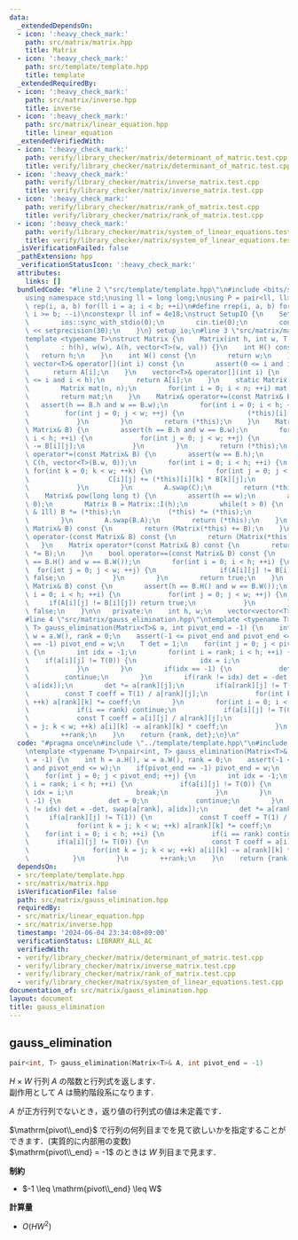 ```yaml
---
data:
  _extendedDependsOn:
  - icon: ':heavy_check_mark:'
    path: src/matrix/matrix.hpp
    title: Matrix
  - icon: ':heavy_check_mark:'
    path: src/template/template.hpp
    title: template
  _extendedRequiredBy:
  - icon: ':heavy_check_mark:'
    path: src/matrix/inverse.hpp
    title: inverse
  - icon: ':heavy_check_mark:'
    path: src/matrix/linear_equation.hpp
    title: linear_equation
  _extendedVerifiedWith:
  - icon: ':heavy_check_mark:'
    path: verify/library_checker/matrix/determinant_of_matric.test.cpp
    title: verify/library_checker/matrix/determinant_of_matric.test.cpp
  - icon: ':heavy_check_mark:'
    path: verify/library_checker/matrix/inverse_matrix.test.cpp
    title: verify/library_checker/matrix/inverse_matrix.test.cpp
  - icon: ':heavy_check_mark:'
    path: verify/library_checker/matrix/rank_of_matrix.test.cpp
    title: verify/library_checker/matrix/rank_of_matrix.test.cpp
  - icon: ':heavy_check_mark:'
    path: verify/library_checker/matrix/system_of_linear_equations.test.cpp
    title: verify/library_checker/matrix/system_of_linear_equations.test.cpp
  _isVerificationFailed: false
  _pathExtension: hpp
  _verificationStatusIcon: ':heavy_check_mark:'
  attributes:
    links: []
  bundledCode: "#line 2 \"src/template/template.hpp\"\n#include <bits/stdc++.h>\n\
    using namespace std;\nusing ll = long long;\nusing P = pair<ll, ll>;\n#define\
    \ rep(i, a, b) for(ll i = a; i < b; ++i)\n#define rrep(i, a, b) for(ll i = a;\
    \ i >= b; --i)\nconstexpr ll inf = 4e18;\nstruct SetupIO {\n    SetupIO() {\n\
    \        ios::sync_with_stdio(0);\n        cin.tie(0);\n        cout << fixed\
    \ << setprecision(30);\n    }\n} setup_io;\n#line 3 \"src/matrix/matrix.hpp\"\n\
    template <typename T>\nstruct Matrix {\n    Matrix(int h, int w, T val = 0)\n\
    \        : h(h), w(w), A(h, vector<T>(w, val)) {}\n    int H() const {\n     \
    \   return h;\n    }\n    int W() const {\n        return w;\n    }\n    const\
    \ vector<T>& operator[](int i) const {\n        assert(0 <= i and i < h);\n  \
    \      return A[i];\n    }\n    vector<T>& operator[](int i) {\n        assert(0\
    \ <= i and i < h);\n        return A[i];\n    }\n    static Matrix I(int n) {\n\
    \        Matrix mat(n, n);\n        for(int i = 0; i < n; ++i) mat[i][i] = 1;\n\
    \        return mat;\n    }\n    Matrix& operator+=(const Matrix& B) {\n     \
    \   assert(h == B.h and w == B.w);\n        for(int i = 0; i < h; ++i) {\n   \
    \         for(int j = 0; j < w; ++j) {\n                (*this)[i][j] += B[i][j];\n\
    \            }\n        }\n        return (*this);\n    }\n    Matrix& operator-=(const\
    \ Matrix& B) {\n        assert(h == B.h and w == B.w);\n        for(int i = 0;\
    \ i < h; ++i) {\n            for(int j = 0; j < w; ++j) {\n                (*this)[i][j]\
    \ -= B[i][j];\n            }\n        }\n        return (*this);\n    }\n    Matrix&\
    \ operator*=(const Matrix& B) {\n        assert(w == B.h);\n        vector<vector<T>>\
    \ C(h, vector<T>(B.w, 0));\n        for(int i = 0; i < h; ++i) {\n           \
    \ for(int k = 0; k < w; ++k) {\n                for(int j = 0; j < B.w; ++j) {\n\
    \                    C[i][j] += (*this)[i][k] * B[k][j];\n                }\n\
    \            }\n        }\n        A.swap(C);\n        return (*this);\n    }\n\
    \    Matrix& pow(long long t) {\n        assert(h == w);\n        assert(t >=\
    \ 0);\n        Matrix B = Matrix::I(h);\n        while(t > 0) {\n            if(t\
    \ & 1ll) B *= (*this);\n            (*this) *= (*this);\n            t >>= 1ll;\n\
    \        }\n        A.swap(B.A);\n        return (*this);\n    }\n    Matrix operator+(const\
    \ Matrix& B) const {\n        return (Matrix(*this) += B);\n    }\n    Matrix\
    \ operator-(const Matrix& B) const {\n        return (Matrix(*this) -= B);\n \
    \   }\n    Matrix operator*(const Matrix& B) const {\n        return (Matrix(*this)\
    \ *= B);\n    }\n    bool operator==(const Matrix& B) const {\n        assert(h\
    \ == B.H() and w == B.W());\n        for(int i = 0; i < h; ++i) {\n          \
    \  for(int j = 0; j < w; ++j) {\n                if(A[i][j] != B[i][j]) return\
    \ false;\n            }\n        }\n        return true;\n    }\n    bool operator!=(const\
    \ Matrix& B) const {\n        assert(h == B.H() and w == B.W());\n        for(int\
    \ i = 0; i < h; ++i) {\n            for(int j = 0; j < w; ++j) {\n           \
    \     if(A[i][j] != B[i][j]) return true;\n            }\n        }\n        return\
    \ false;\n    }\n\n   private:\n    int h, w;\n    vector<vector<T>> A;\n};\n\
    #line 4 \"src/matrix/gauss_elimination.hpp\"\ntemplate <typename T>\npair<int,\
    \ T> gauss_elimination(Matrix<T>& a, int pivot_end = -1) {\n    int h = a.H(),\
    \ w = a.W(), rank = 0;\n    assert(-1 <= pivot_end and pivot_end <= w);\n    if(pivot_end\
    \ == -1) pivot_end = w;\n    T det = 1;\n    for(int j = 0; j < pivot_end; ++j)\
    \ {\n        int idx = -1;\n        for(int i = rank; i < h; ++i) {\n        \
    \    if(a[i][j] != T(0)) {\n                idx = i;\n                break;\n\
    \            }\n        }\n        if(idx == -1) {\n            det = 0;\n   \
    \         continue;\n        }\n        if(rank != idx) det = -det, swap(a[rank],\
    \ a[idx]);\n        det *= a[rank][j];\n        if(a[rank][j] != T(1)) {\n   \
    \         const T coeff = T(1) / a[rank][j];\n            for(int k = j; k < w;\
    \ ++k) a[rank][k] *= coeff;\n        }\n        for(int i = 0; i < h; ++i) {\n\
    \            if(i == rank) continue;\n            if(a[i][j] != T(0)) {\n    \
    \            const T coeff = a[i][j] / a[rank][j];\n                for(int k\
    \ = j; k < w; ++k) a[i][k] -= a[rank][k] * coeff;\n            }\n        }\n\
    \        ++rank;\n    }\n    return {rank, det};\n}\n"
  code: "#pragma once\n#include \"../template/template.hpp\"\n#include \"./matrix.hpp\"\
    \ntemplate <typename T>\npair<int, T> gauss_elimination(Matrix<T>& a, int pivot_end\
    \ = -1) {\n    int h = a.H(), w = a.W(), rank = 0;\n    assert(-1 <= pivot_end\
    \ and pivot_end <= w);\n    if(pivot_end == -1) pivot_end = w;\n    T det = 1;\n\
    \    for(int j = 0; j < pivot_end; ++j) {\n        int idx = -1;\n        for(int\
    \ i = rank; i < h; ++i) {\n            if(a[i][j] != T(0)) {\n               \
    \ idx = i;\n                break;\n            }\n        }\n        if(idx ==\
    \ -1) {\n            det = 0;\n            continue;\n        }\n        if(rank\
    \ != idx) det = -det, swap(a[rank], a[idx]);\n        det *= a[rank][j];\n   \
    \     if(a[rank][j] != T(1)) {\n            const T coeff = T(1) / a[rank][j];\n\
    \            for(int k = j; k < w; ++k) a[rank][k] *= coeff;\n        }\n    \
    \    for(int i = 0; i < h; ++i) {\n            if(i == rank) continue;\n     \
    \       if(a[i][j] != T(0)) {\n                const T coeff = a[i][j] / a[rank][j];\n\
    \                for(int k = j; k < w; ++k) a[i][k] -= a[rank][k] * coeff;\n \
    \           }\n        }\n        ++rank;\n    }\n    return {rank, det};\n}"
  dependsOn:
  - src/template/template.hpp
  - src/matrix/matrix.hpp
  isVerificationFile: false
  path: src/matrix/gauss_elimination.hpp
  requiredBy:
  - src/matrix/linear_equation.hpp
  - src/matrix/inverse.hpp
  timestamp: '2024-06-04 23:34:08+09:00'
  verificationStatus: LIBRARY_ALL_AC
  verifiedWith:
  - verify/library_checker/matrix/determinant_of_matric.test.cpp
  - verify/library_checker/matrix/inverse_matrix.test.cpp
  - verify/library_checker/matrix/rank_of_matrix.test.cpp
  - verify/library_checker/matrix/system_of_linear_equations.test.cpp
documentation_of: src/matrix/gauss_elimination.hpp
layout: document
title: gauss_elimination
---
```


## gauss_elimination

```cpp
pair<int, T> gauss_elimination(Matrix<T>& A, int pivot_end = -1)
```

$H \times W$ 行列 $A$ の階数と行列式を返します．<br>
副作用として $A$ は簡約階段系になります．

$A$ が正方行列でないとき，返り値の行列式の値は未定義です．

$\mathrm{pivot\\_end}$ で行列の何列目までを見て欲しいかを指定することができます．(実質的に内部用の変数)<br>
$\mathrm{pivot\\_end} = -1$ のときは $W$ 列目まで見ます．

**制約**

- $-1 \leq \mathrm{pivot\\_end} \leq W$

**計算量**

- $O(HW^2)$
